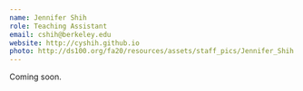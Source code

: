 ```yaml
---
name: Jennifer Shih
role: Teaching Assistant
email: cshih@berkeley.edu
website: http://cyshih.github.io
photo: http://ds100.org/fa20/resources/assets/staff_pics/Jennifer_Shih.jpg
---
```


Coming soon.
